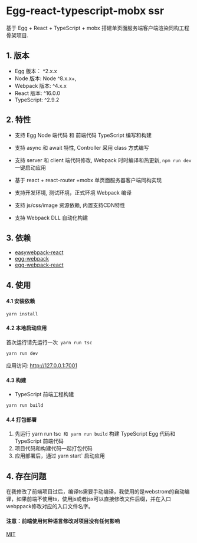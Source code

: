 # Egg-react-typescript-mobx ssr

基于 Egg + React + TypeScript + mobx 搭建单页面服务端客户端渲染同构工程骨架项目.

## 1. 版本

- Egg 版本： ^2.x.x
- Node 版本: Node ^8.x.x+,
- Webpack 版本: ^4.x.x
- React 版本: ^16.0.0
- TypeScript: ^2.9.2


## 2. 特性

- 支持 Egg Node 端代码 和 前端代码 TypeScript 编写和构建

- 支持 async 和 await 特性, Controller 采用 class 方式编写

- 支持 server 和 client 端代码修改, Webpack 时时编译和热更新, `npm run dev` 一键启动应用

- 基于 react + react-router +mobx 单页面服务器客户端同构实现

- 支持开发环境, 测试环境，正式环境 Webpack 编译

- 支持 js/css/image 资源依赖, 内置支持CDN特性

- 支持 Webpack DLL 自动化构建

 

## 3. 依赖

- [easywebpack-react](https://github.com/hubcarl/easywebpack)
- [egg-webpack](https://github.com/hubcarl/egg-webpack) 
- [egg-webpack-react](https://github.com/hubcarl/egg-webpack-react)

## 4. 使用

#### 4.1 安装依赖

```bash
yarn install
```

#### 4.2 本地启动应用

首次运行请先运行一次` yarn run tsc`

```bash
yarn run dev
```

应用访问: http://127.0.0.1:7001


#### 4.3 构建

- TypeScript 前端工程构建

```bash
yarn run build
```

#### 4.4 打包部署

1. 先运行 yarn run tsc` 和 yarn run build` 构建 TypeScript Egg 代码和 TypeScript 前端代码
2. 项目代码和构建代码一起打包代码
3. 应用部署后，通过 yarn start` 启动应用

## 4. 存在问题

在我修改了前端项目过后，编译ts需要手动编译，我使用的是webstrom的自动编译，如果前端不使用ts，使用js或者jsx可以直接修改文件后缀，并在入口webppack修改对应的入口文件名字。

#### 注意：前端使用何种语言修改对项目没有任何影响



[MIT](LICENSE)
